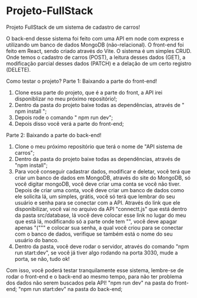 # Projeto-FullStack
Projeto FullStack de um sistema de cadastro de carros!

O back-end desse sistema foi feito com uma API em node com express e utilizando um banco de dados MongoDB (não-relacional).
O front-end foi feito em React, sendo criado através do Vite.
O sistema é um simples CRUD. Onde temos o cadastro de carros (POST), a leitura desses dados (GET), a modificação parcial desses dados (PATCH) e a delação de um certo registro (DELETE).

Como testar o projeto?
Parte 1: Baixando a parte do front-end!
1. Clone essa parte do projeto, que é a parte do front, a API irei disponiblizar no meu próximo repositório!;
2. Dentro da pasta do projeto baixe todas as dependências, através de " npm install ";
3. Depois rode o comando " npm run dev";
4. Depois disso você verá a parte do front-end;

Parte 2: Baixando a parte do back-end!
1. Clone o meu próximo repositório que terá o nome de "API sistema de carros";
2. Dentro da pasta do projeto baixe todas as dependências, através de "npm install";
3. Para você conseguir cadastrar dados, modificar e deletar, você terá que criar um banco de dados em MongoDB, através do site do MongoDB, só você digitar mongoDB, você deve criar uma conta se você não tiver. Depois de criar uma conta,
   você deve criar um banco de dados como ele solicita lá,
   um simples, grátis, você só terá que lembrar do seu usuário e senha para se conectar com a API. Através do link que ele disponibilizar, você vai no arquivo da API "connectt.js" que está dentro da pasta src/database, lá você deve colocar esse link no lugar
   do meu que está lá,
   modificando só a parte onde tem "<password>", você deve apagar apenas "("<password/>"" e colocar sua senha, a qual você criou para se conectar com o banco de dados, verifique se também está o nome do seu usuário do banco.
4. Dentro da pasta, você deve rodar o servidor, através do comando "npm run start:dev", se você já tiver algo rodando na porta 3030, mude a porta, se não, tudo ok!

Com isso, você poderá testar tranquilamente esse sistema, lembre-se de rodar o front-end e o back-end ao mesmo tempo, para não ter problema dos dados não serem buscados pela API!
"npm run dev" na pasta do front-end;
"npm run start:dev" na pasta do back-end;
